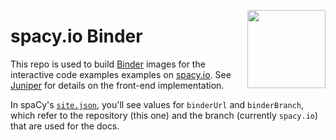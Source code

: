 <a href="https://explosion.ai"><img src="https://explosion.ai/assets/img/logo.svg" width="125" height="125" align="right" /></a>

# spacy.io Binder

This repo is used to build [Binder](https://mybinder.org/) images for the interactive code examples examples on [spacy.io](https://spacy.io). See [Juniper](https://github.com/ines/juniper) for details on the front-end implementation.

In spaCy's [`site.json`](https://github.com/explosion/spaCy/blob/spacy.io/website/meta/site.json), you'll see values for `binderUrl` and `binderBranch`, which refer to the repository (this one) and the branch (currently `spacy.io`) that are used for the docs.
